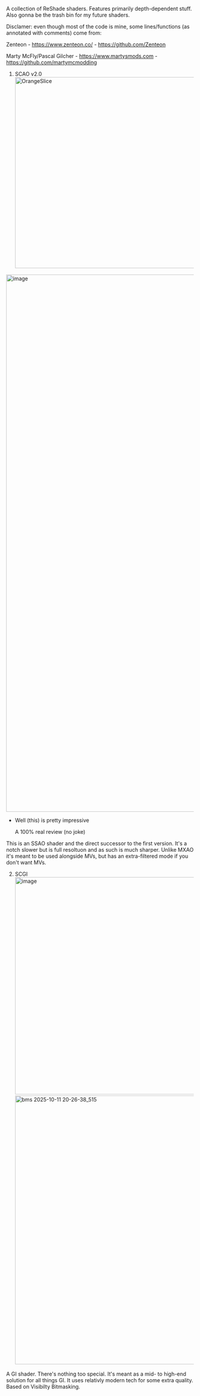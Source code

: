 A collection of ReShade shaders. Features primarily depth-dependent stuff. Also gonna be the trash bin for my future shaders.


Disclamer: even though most of the code is mine, some lines/functions (as annotated with comments) come from:

Zenteon - https://www.zenteon.co/ - https://github.com/Zenteon

Marty McFly/Pascal Gilcher - https://www.martysmods.com - https://github.com/martymcmodding

1. SCAO v2.0<img width="512" height="512" alt="OrangeSlice" src="https://github.com/user-attachments/assets/a9306f03-e6a1-4ca4-b72d-8d496cf6d8e2" />

   
<img width="3439" height="1439" alt="image" src="https://github.com/user-attachments/assets/cde9a2ac-8478-40d1-9688-c13cd3a940b1" />

- Well (this) is pretty impressive
  
     A 100% real review (no joke)

This is an SSAO shader and the direct successor to the first version. It's a notch slower but is full resoltuon and as such is much sharper. Unlike MXAO it's meant to be used alongside MVs, but has an extra-filtered mode if you don't want MVs. 

2. SCGI
   <img width="1629" height="582" alt="image" src="https://github.com/user-attachments/assets/24349288-0b62-4c27-8841-45fc6581d4b9" /><img width="1720" height="720" alt="bms 2025-10-11 20-26-38_515" src="https://github.com/user-attachments/assets/9b8ecfcb-d535-4c5d-97a9-9028a1a5bc3f" />


A GI shader. There's nothing too special. It's meant as a mid- to high-end solution for all things GI. It uses relativly modern tech for some extra quality. Based on Visibilty Bitmasking.
